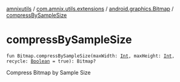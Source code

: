 [amnixutils](../../index.md) / [com.amnix.utils.extensions](../index.md) / [android.graphics.Bitmap](index.md) / [compressBySampleSize](./compress-by-sample-size.md)

# compressBySampleSize

`fun Bitmap.compressBySampleSize(maxWidth: `[`Int`](https://kotlinlang.org/api/latest/jvm/stdlib/kotlin/-int/index.html)`, maxHeight: `[`Int`](https://kotlinlang.org/api/latest/jvm/stdlib/kotlin/-int/index.html)`, recycle: `[`Boolean`](https://kotlinlang.org/api/latest/jvm/stdlib/kotlin/-boolean/index.html)` = true): Bitmap?`

Compress Bitmap by Sample Size

